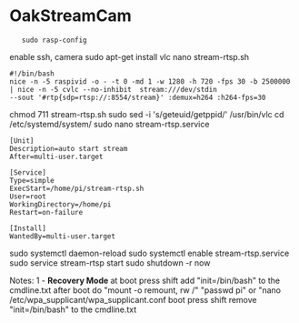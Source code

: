 # OakStreamCam
       sudo rasp-config
  enable ssh, camera
  sudo apt-get install vlc
  nano stream-rtsp.sh
    
    #!/bin/bash
    nice -n -5 raspivid -o - -t 0 -md 1 -w 1280 -h 720 -fps 30 -b 2500000 | nice -n -5 cvlc --no-inhibit  stream:///dev/stdin
    --sout '#rtp{sdp=rtsp://:8554/stream}' :demux=h264 :h264-fps=30

  chmod 711 stream-rtsp.sh
  sudo sed -i 's/geteuid/getppid/' /usr/bin/vlc
  cd /etc/systemd/system/
  sudo  nano stream-rtsp.service

    [Unit]
    Description=auto start stream
    After=multi-user.target
    
    [Service]
    Type=simple
    ExecStart=/home/pi/stream-rtsp.sh
    User=root
    WorkingDirectory=/home/pi
    Restart=on-failure
    
    [Install]
    WantedBy=multi-user.target

  sudo systemctl daemon-reload
  sudo systemctl enable stream-rtsp.service
  sudo service stream-rtsp start
  sudo shutdown -r now



Notes:
1 - **Recovery Mode**
    at boot press shift
    add "init=/bin/bash" to the cmdline.txt
    after boot do "mount -o remount, rw /"
    "passwd pi" or "nano /etc/wpa_supplicant/wpa_supplicant.conf
    boot press shift
    remove "init=/bin/bash" to the cmdline.txt
    
